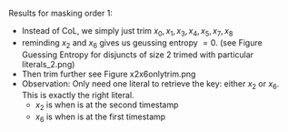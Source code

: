 Results for masking order 1:
- Instead of CoL, we simply just trim $x_0, x_1, x_3, x_4, x_5, x_7, x_8$ <br>
- reminding $x_2$ and $x_6$ gives us geussing entropy $= 0$. (see Figure Guessing Entropy for disjuncts of size 2 trimed with particular literals_2.png)<br>
- Then trim further see Figure x2x6onlytrim.png<br>
- Observation: Only need one literal to retrieve the key: either $x_2$ or $x_6$. This is exactly the right literal. 
  - $x_2$ is when is at the second timestamp 
  - $x_6$ is when is at the first timestamp